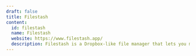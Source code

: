 ```yaml
---
draft: false
title: Filestash
content:
  id: filestash
  name: Filestash
  website: https://www.filestash.app/
  description: Filestash is a Dropbox-like file manager that lets you manage your data anywhere it is located.
---
```

